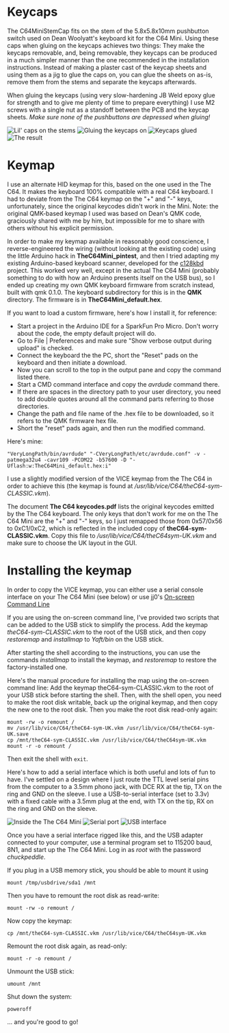 # Keycaps
The C64MiniStemCap fits on the stem of the 5.8x5.8x10mm pushbutton switch used on Dean Woolyatt's keyboard kit for the C64 Mini.
Using these caps when gluing on the keycaps achieves two things: They make the keycaps removable, and, being removable, they keycaps can be produced in a much simpler manner than the one recommended in the installation instructions. Instead of making a plaster cast of the keycap sheets and using them as a jig to glue the caps on, you can glue the sheets on as-is, remove them from the stems and separate the keycaps afterwards.

When gluing the keycaps (using very slow-hardening JB Weld epoxy glue for strength and to give me plenty of time to prepare everything) I use M2 screws with a single nut as a standoff between the PCB and the keycap sheets. _Make sure none of the pushbuttons are depressed when gluing!_

![Lil' caps on the stems](Images/Key_stem_caps.jpg)
![Gluing the keycaps on](Images/Keycap_gluing.jpg)
![Keycaps glued](Images/Keycaps_glued.jpg)
![The result](Images/Final_result.jpg)

# Keymap
I use an alternate HID keymap for this, based on the one used in the The C64. It makes the keyboard 100% compatible with a real C64 keyboard. I had to deviate from the The C64 keymap on the "+" and "-" keys, unfortunately, since the original keycodes didn't work in the Mini. Note: the original QMK-based keymap I used was based on Dean's QMK code, graciously shared with me by him, but impossible for me to share with others without his explicit permission.

In order to make my keymap available in reasonably good conscience, I reverse-engineered the wiring (without looking at the existing code) using the little Arduino hack in **TheC64Mini_pintest**, and then I tried adapting my existing Arduino-based keyboard scanner, developed for the [c128kbd](https://github.com/hansliss/c128kbd) project. This worked very well, except in the actual The C64 Mini (probably something to do with how an Arduino presents itself on the USB bus), so I ended up creating my own QMK keyboard firmware from scratch instead, built with qmk 0.1.0. The keyboard subdirectory for this is in the **QMK** directory. The firmware is in **TheC64Mini_default.hex**.

If you want to load a custom firmware, here's how I install it, for reference:
* Start a project in the Arduino IDE for a SparkFun Pro Micro. Don't worry about the code, the empty default project will do.
* Go to File | Preferences and make sure "Show verbose output during upload" is checked.
* Connect the keyboard the the PC, short the "Reset" pads on the keyboard and then initiate a download.
* Now you can scroll to the top in the output pane and copy the command listed there.
* Start a CMD command interface and copy the _avrdude_ command there.
* If there are spaces in the directory path to your user directory, you need to add double quotes around all the command parts referring to those directories.
* Change the path and file name of the .hex file to be downloaded, so it refers to the QMK firmware hex file.
* Short the "reset" pads again, and then run the modified command.

Here's mine:
```
"VeryLongPath/bin/avrdude" "-CVeryLongPath/etc/avrdude.conf" -v -patmega32u4 -cavr109 -PCOM22 -b57600 -D "-Uflash:w:TheC64Mini_default.hex:i" 
```

I use a slightly modified version of the VICE keymap from the The C64 in order to achieve this (the keymap is found at _/usr/lib/vice/C64/theC64-sym-CLASSIC.vkm_).

The document **The C64 keycodes.pdf** lists the original keycodes emitted by the The C64 keyboard. The only keys that don't work for me on the The C64 Mini are the "+" and "-" keys, so I just remapped those from 0x57/0x56 to 0xC1/0xC2, which is reflected in the included copy of **theC64-sym-CLASSIC.vkm**. Copy this file to _/usr/lib/vice/C64/theC64sym-UK.vkm_ and make sure to choose the UK layout in the GUI.

# Installing the keymap
In order to copy the VICE keymap, you can either use a serial console interface on your The C64 Mini (see below) or use jj0's [On-screen Command Line](https://thec64community.online/thread/806/the64-on-screen-command-line)

If you are using the on-screen command line, I've provided two scripts that can be added to the USB stick to simplify the process. Add the keymap _theC64-sym-CLASSIC.vkm_ to the root of the USB stick, and then copy _restoremap_ and _installmap_ to _Yaft/bin_ on the USB stick.

After starting the shell according to the instructions, you can use the commands _installmap_ to install the keymap, and _restoremap_ to restore the factory-installed one.

Here's the manual procedure for installing the map using the on-screen command line:
Add the keymap theC64-sym-CLASSIC.vkm to the root of your USB stick before starting the shell. Then, with the shell open, you need to make the root disk writable, back up the original keymap, and then copy the new one to the root disk. Then you make the root disk read-only again:
```
mount -rw -o remount /
mv /usr/lib/vice/C64/theC64-sym-UK.vkm /usr/lib/vice/C64/theC64-sym-UK.save
cp /mnt/theC64-sym-CLASSIC.vkm /usr/lib/vice/C64/theC64sym-UK.vkm
mount -r -o remount /
```

Then exit the shell with ```exit```.

Here's how to add a serial interface which is both useful and lots of fun to have. I've settled on a design where I just route the TTL level serial pins from the computer to a 3.5mm phono jack, with DCE RX at the tip, TX on the ring and GND on the sleeve. I use a USB-to-serial interface (set to 3.3v) with a fixed cable with a 3.5mm plug at the end, with TX on the tip, RX on the ring and GND on the sleeve.

![Inside the The C64 Mini](Images/Serial_interface_installed.jpg)
![Serial port](Images/Serial_interface_socket.jpg)
![USB interface](Images/USB_adapter.jpg)

Once you have a serial interface rigged like this, and the USB adapter connected to your computer, use a terminal program set to 115200 baud, 8N1, and start up the The C64 Mini. Log in as _root_ with the password _chuckpeddle_.

If you plug in a USB memory stick, you should be able to mount it using
```
mount /tmp/usbdrive/sda1 /mnt
```

Then you have to remount the root disk as read-write:
```
mount -rw -o remount /
```

Now copy the keymap:
```
cp /mnt/theC64-sym-CLASSIC.vkm /usr/lib/vice/C64/theC64sym-UK.vkm
```

Remount the root disk again, as read-only:
```
mount -r -o remount /
```

Unmount the USB stick:
```
umount /mnt
```

Shut down the system:
```
poweroff
```

... and you're good to go!

